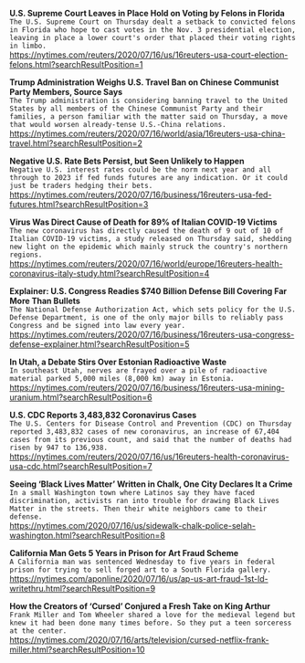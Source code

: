 **U.S. Supreme Court Leaves in Place Hold on Voting by Felons in Florida**\
`The U.S. Supreme Court on Thursday dealt a setback to convicted felons in Florida who hope to cast votes in the Nov. 3 presidential election, leaving in place a lower court's order that placed their voting rights in limbo.`\
https://nytimes.com/reuters/2020/07/16/us/16reuters-usa-court-election-felons.html?searchResultPosition=1

**Trump Administration Weighs U.S. Travel Ban on Chinese Communist Party Members, Source Says**\
`The Trump administration is considering banning travel to the United States by all members of the Chinese Communist Party and their families, a person familiar with the matter said on Thursday, a move that would worsen already-tense U.S.-China relations.`\
https://nytimes.com/reuters/2020/07/16/world/asia/16reuters-usa-china-travel.html?searchResultPosition=2

**Negative U.S. Rate Bets Persist, but Seen Unlikely to Happen**\
`Negative U.S. interest rates could be the norm next year and all through to 2023 if fed funds futures are any indication. Or it could just be traders hedging their bets.`\
https://nytimes.com/reuters/2020/07/16/business/16reuters-usa-fed-futures.html?searchResultPosition=3

**Virus Was Direct Cause of Death for 89% of Italian COVID-19 Victims**\
`The new coronavirus has directly caused the death of 9 out of 10 of Italian COVID-19 victims, a study released on Thursday said, shedding new light on the epidemic which mainly struck the country's northern regions.`\
https://nytimes.com/reuters/2020/07/16/world/europe/16reuters-health-coronavirus-italy-study.html?searchResultPosition=4

**Explainer: U.S. Congress Readies $740 Billion Defense Bill Covering Far More Than Bullets**\
`The National Defense Authorization Act, which sets policy for the U.S. Defense Department, is one of the only major bills to reliably pass Congress and be signed into law every year.`\
https://nytimes.com/reuters/2020/07/16/business/16reuters-usa-congress-defense-explainer.html?searchResultPosition=5

**In Utah, a Debate Stirs Over Estonian Radioactive Waste**\
`In southeast Utah, nerves are frayed over a pile of radioactive material parked 5,000 miles (8,000 km) away in Estonia.`\
https://nytimes.com/reuters/2020/07/16/business/16reuters-usa-mining-uranium.html?searchResultPosition=6

**U.S. CDC Reports 3,483,832 Coronavirus Cases**\
`The U.S. Centers for Disease Control and Prevention (CDC) on Thursday reported 3,483,832 cases of new coronavirus, an increase of 67,404 cases from its previous count, and said that the number of deaths had risen by 947 to 136,938.`\
https://nytimes.com/reuters/2020/07/16/us/16reuters-health-coronavirus-usa-cdc.html?searchResultPosition=7

**Seeing ‘Black Lives Matter’ Written in Chalk, One City Declares It a Crime**\
`In a small Washington town where Latinos say they have faced discrimination, activists ran into trouble for drawing Black Lives Matter in the streets. Then their white neighbors came to their defense.`\
https://nytimes.com/2020/07/16/us/sidewalk-chalk-police-selah-washington.html?searchResultPosition=8

**California Man Gets 5 Years in Prison for Art Fraud Scheme**\
`A California man was sentenced Wednesday to five years in federal prison for trying to sell forged art to a South Florida gallery.`\
https://nytimes.com/aponline/2020/07/16/us/ap-us-art-fraud-1st-ld-writethru.html?searchResultPosition=9

**How the Creators of ‘Cursed’ Conjured a Fresh Take on King Arthur**\
`Frank Miller and Tom Wheeler shared a love for the medieval legend but knew it had been done many times before. So they put a teen sorceress at the center.`\
https://nytimes.com/2020/07/16/arts/television/cursed-netflix-frank-miller.html?searchResultPosition=10


